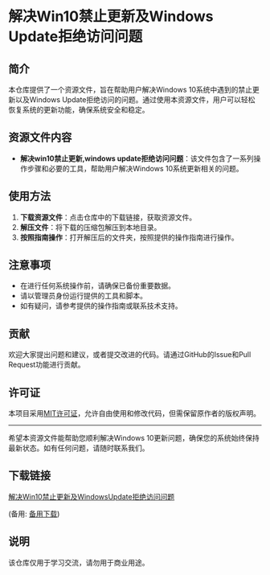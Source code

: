 # 解决Win10禁止更新及Windows Update拒绝访问问题

## 简介
本仓库提供了一个资源文件，旨在帮助用户解决Windows 10系统中遇到的禁止更新以及Windows Update拒绝访问的问题。通过使用本资源文件，用户可以轻松恢复系统的更新功能，确保系统安全和稳定。

## 资源文件内容
- **解决win10禁止更新,windows update拒绝访问问题**：该文件包含了一系列操作步骤和必要的工具，帮助用户解决Windows 10系统更新相关的问题。

## 使用方法
1. **下载资源文件**：点击仓库中的下载链接，获取资源文件。
2. **解压文件**：将下载的压缩包解压到本地目录。
3. **按照指南操作**：打开解压后的文件夹，按照提供的操作指南进行操作。

## 注意事项
- 在进行任何系统操作前，请确保已备份重要数据。
- 请以管理员身份运行提供的工具和脚本。
- 如有疑问，请参考提供的操作指南或联系技术支持。

## 贡献
欢迎大家提出问题和建议，或者提交改进的代码。请通过GitHub的Issue和Pull Request功能进行贡献。

## 许可证
本项目采用[MIT许可证](LICENSE)，允许自由使用和修改代码，但需保留原作者的版权声明。

---

希望本资源文件能帮助您顺利解决Windows 10更新问题，确保您的系统始终保持最新状态。如有任何问题，请随时联系我们。

## 下载链接
[解决Win10禁止更新及WindowsUpdate拒绝访问问题](https://pan.quark.cn/s/f5d0857b43b3) 

(备用: [备用下载](https://pan.baidu.com/s/1ZI1TBgRiut4K66cnQ9Af-w?pwd=1234))

## 说明

该仓库仅用于学习交流，请勿用于商业用途。
